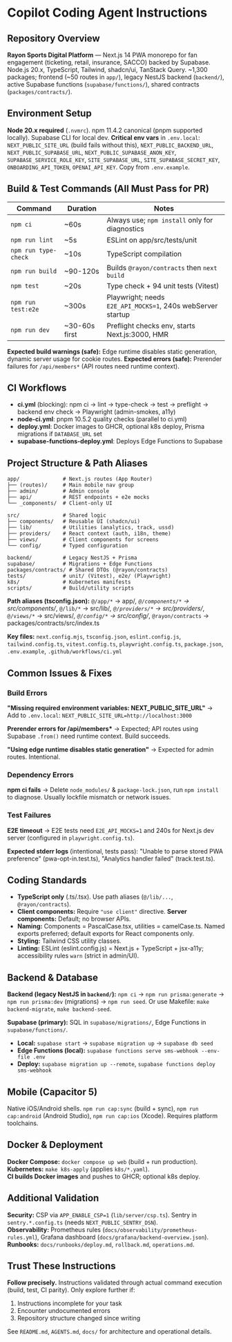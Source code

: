 # Copilot Coding Agent Instructions

## Repository Overview
**Rayon Sports Digital Platform** — Next.js 14 PWA monorepo for fan engagement (ticketing, retail, insurance, SACCO) backed by Supabase. Node.js 20.x, TypeScript, Tailwind, shadcn/ui, TanStack Query. ~1,300 packages; frontend (~50 routes in `app/`), legacy NestJS backend (`backend/`), active Supabase functions (`supabase/functions/`), shared contracts (`packages/contracts/`).

## Environment Setup
**Node 20.x required** (`.nvmrc`). npm 11.4.2 canonical (pnpm supported locally). Supabase CLI for local dev. **Critical env vars** in `.env.local`: `NEXT_PUBLIC_SITE_URL` (build fails without this), `NEXT_PUBLIC_BACKEND_URL`, `NEXT_PUBLIC_SUPABASE_URL`, `NEXT_PUBLIC_SUPABASE_ANON_KEY`, `SUPABASE_SERVICE_ROLE_KEY`, `SITE_SUPABASE_URL`, `SITE_SUPABASE_SECRET_KEY`, `ONBOARDING_API_TOKEN`, `OPENAI_API_KEY`. Copy from `.env.example`.

## Build & Test Commands (All Must Pass for PR)
| Command | Duration | Notes |
|---------|----------|-------|
| `npm ci` | ~60s | Always use; `npm install` only for diagnostics |
| `npm run lint` | ~5s | ESLint on app/src/tests/unit |
| `npm run type-check` | ~10s | TypeScript compilation |
| `npm run build` | ~90-120s | Builds `@rayon/contracts` then `next build` |
| `npm test` | ~20s | Type check + 94 unit tests (Vitest) |
| `npm run test:e2e` | ~300s | Playwright; needs `E2E_API_MOCKS=1`, 240s webServer startup |
| `npm run dev` | ~30-60s first | Preflight checks env, starts Next.js:3000, HMR |

**Expected build warnings (safe):** Edge runtime disables static generation, dynamic server usage for cookie routes. **Expected errors (safe):** Prerender failures for `/api/members*` (API routes need runtime context).

## CI Workflows
- **ci.yml** (blocking): npm ci → lint → type-check → test → preflight → backend env check → Playwright (admin-smokes, a11y)
- **node-ci.yml**: pnpm 10.5.2 quality checks (parallel to ci.yml)
- **deploy.yml**: Docker images to GHCR, optional k8s deploy, Prisma migrations if `DATABASE_URL` set
- **supabase-functions-deploy.yml**: Deploys Edge Functions to Supabase

## Project Structure & Path Aliases
```
app/              # Next.js routes (App Router)
├── (routes)/     # Main mobile nav group
├── admin/        # Admin console
├── api/          # REST endpoints + e2e mocks
└── _components/  # Client-only UI

src/              # Shared logic
├── components/   # Reusable UI (shadcn/ui)
├── lib/          # Utilities (analytics, track, ussd)
├── providers/    # React context (auth, i18n, theme)
├── views/        # Client components for screens
└── config/       # Typed configuration

backend/          # Legacy NestJS + Prisma
supabase/         # Migrations + Edge Functions
packages/contracts/ # Shared DTOs (@rayon/contracts)
tests/            # unit/ (Vitest), e2e/ (Playwright)
k8s/              # Kubernetes manifests
scripts/          # Build/utility scripts
```

**Path aliases (tsconfig.json):** `@/app/*` → app/*, `@/components/*` → src/components/*, `@/lib/*` → src/lib/*, `@/providers/*` → src/providers/*, `@/views/*` → src/views/*, `@/config/*` → src/config/*, `@rayon/contracts` → packages/contracts/src/index.ts

**Key files:** `next.config.mjs`, `tsconfig.json`, `eslint.config.js`, `tailwind.config.ts`, `vitest.config.ts`, `playwright.config.ts`, `package.json`, `.env.example`, `.github/workflows/ci.yml`

## Common Issues & Fixes

### Build Errors
**"Missing required environment variables: NEXT_PUBLIC_SITE_URL"** → Add to `.env.local`: `NEXT_PUBLIC_SITE_URL=http://localhost:3000`

**Prerender errors for /api/members\*** → Expected; API routes using Supabase `.from()` need runtime context. Build succeeds.

**"Using edge runtime disables static generation"** → Expected for admin routes. Intentional.

### Dependency Errors
**npm ci fails** → Delete `node_modules/` & `package-lock.json`, run `npm install` to diagnose. Usually lockfile mismatch or network issues.

### Test Failures
**E2E timeout** → E2E tests need `E2E_API_MOCKS=1` and 240s for Next.js dev server (configured in `playwright.config.ts`).

**Expected stderr logs** (intentional, tests pass): "Unable to parse stored PWA preference" (pwa-opt-in.test.ts), "Analytics handler failed" (track.test.ts).

## Coding Standards
- **TypeScript only** (.ts/.tsx). Use path aliases (`@/lib/...`, `@rayon/contracts`).
- **Client components:** Require `"use client"` directive. **Server components:** Default; no browser APIs.
- **Naming:** Components = PascalCase.tsx, utilities = camelCase.ts. Named exports preferred; default exports for React components only.
- **Styling:** Tailwind CSS utility classes.
- **Linting:** ESLint (eslint.config.js) = Next.js + TypeScript + jsx-a11y; accessibility rules `warn` (strict in admin/UI).

## Backend & Database
**Backend (legacy NestJS in `backend/`):** `npm ci` → `npm run prisma:generate` → `npm run prisma:dev` (migrations) → `npm run seed`. Or use Makefile: `make backend-migrate`, `make backend-seed`.

**Supabase (primary):** SQL in `supabase/migrations/`, Edge Functions in `supabase/functions/`.  
- **Local:** `supabase start` → `supabase migration up` → `supabase db seed`
- **Edge Functions (local):** `supabase functions serve sms-webhook --env-file .env`
- **Deploy:** `supabase migration up --remote`, `supabase functions deploy sms-webhook`

## Mobile (Capacitor 5)
Native iOS/Android shells. `npm run cap:sync` (build + sync), `npm run cap:android` (Android Studio), `npm run cap:ios` (Xcode). Requires platform toolchains.

## Docker & Deployment
**Docker Compose:** `docker compose up web` (build + run production).  
**Kubernetes:** `make k8s-apply` (applies `k8s/*.yaml`).  
**CI builds Docker images** and pushes to GHCR; optional k8s deploy.

## Additional Validation
**Security:** CSP via `APP_ENABLE_CSP=1` (`lib/server/csp.ts`). Sentry in `sentry.*.config.ts` (needs `NEXT_PUBLIC_SENTRY_DSN`).  
**Observability:** Prometheus rules (`docs/observability/prometheus-rules.yml`), Grafana dashboard (`docs/grafana/backend-overview.json`).  
**Runbooks:** `docs/runbooks/deploy.md`, `rollback.md`, `operations.md`.

## Trust These Instructions
**Follow precisely.** Instructions validated through actual command execution (build, test, CI parity). Only explore further if:
1. Instructions incomplete for your task
2. Encounter undocumented errors
3. Repository structure changed since writing

See `README.md`, `AGENTS.md`, `docs/` for architecture and operational details.
